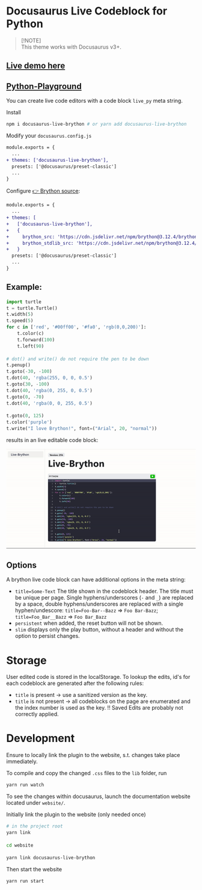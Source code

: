# Docusaurus Live Codeblock for Python

> [!NOTE]\
> This theme works with Docusaurus v3+.

## [Live demo here](https://lebalz.github.io/docusaurus-live-brython/)
## [Python-Playground](https://lebalz.github.io/docusaurus-live-brython/playground)

You can create live code editors with a code block `live_py` meta string.

Install

```bash
npm i docusaurus-live-brython # or yarn add docusaurus-live-brython
```

Modify your `docusaurus.config.js`

```diff
module.exports = {
  ...
+ themes: ['docusaurus-live-brython'],
  presets: ['@docusaurus/preset-classic']
  ...
}
```

Configure [👉 Brython source](https://github.com/brython-dev/brython):


```diff
module.exports = {
  ...
+ themes: [
+   ['docusaurus-live-brython'],
+   {
+     brython_src: 'https://cdn.jsdelivr.net/npm/brython@3.12.4/brython.min.js', // default
+     brython_stdlib_src: 'https://cdn.jsdelivr.net/npm/brython@3.12.4/brython_stdlib.js' // default
+   }
  presets: ['@docusaurus/preset-classic']
  ...
}
```
## Example:

```py live_py
import turtle
t = turtle.Turtle()
t.width(5) 
t.speed(5)
for c in ['red', '#00ff00', '#fa0', 'rgb(0,0,200)']:
    t.color(c)
    t.forward(100)
    t.left(90)

# dot() and write() do not require the pen to be down
t.penup()
t.goto(-30, -100)
t.dot(40, 'rgba(255, 0, 0, 0.5')
t.goto(30, -100)
t.dot(40, 'rgba(0, 255, 0, 0.5')
t.goto(0, -70)
t.dot(40, 'rgba(0, 0, 255, 0.5')

t.goto(0, 125)
t.color('purple')
t.write("I love Brython!", font=("Arial", 20, "normal"))
```

results in an live editable code block:

![Brython Demo](brython-demo.gif)

## Options

A brython live code block can have additional options in the meta string:

- `title=Some-Text` The title shown in the codeblock header. The title must be unique per page. Single hyphens/underscores (`-` and `_`) are replaced by a space, double hyphens/underscores are replaced with a single hyphen/undescore: `title=Foo-Bar--Bazz` => `Foo Bar-Bazz`; `title=Foo_Bar__Bazz` => `Foo Bar_Bazz`
- `persistent` when added, the reset button will not be shown.
- `slim` displays only the play button, without a header and without the option to persist changes.

# Storage

User edited code is stored in the localStorage. To lookup the edits, id's for each codeblock are generated after the following rules:

- `title` is present -> use a sanitized version as the key.
- `title` is not present -> all codeblocks on the page are enumerated and the index number is used as the key. !! Saved Edits are probably not correctly applied.  


# Development

Ensure to locally link the plugin to the website, s.t. changes take place immediately.

To compile and copy the changed `.css` files to the `lib` folder, run
```sh
yarn run watch
```

To see the changes within docusaurus, launch the documentation website located under `website/`.

Initially link the plugin to the website (only needed once)
```sh
# in the project root
yarn link

cd website

yarn link docusaurus-live-brython
```

Then start the website
```sh
yarn run start
```
